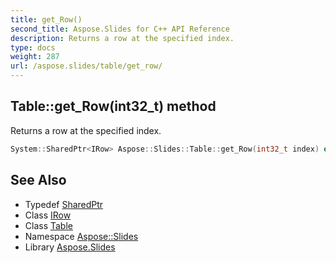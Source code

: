 ```yaml
---
title: get_Row()
second_title: Aspose.Slides for C++ API Reference
description: Returns a row at the specified index.
type: docs
weight: 287
url: /aspose.slides/table/get_row/
---
```

## Table::get_Row(int32_t) method


Returns a row at the specified index.

```cpp
System::SharedPtr<IRow> Aspose::Slides::Table::get_Row(int32_t index) override
```

## See Also

* Typedef [SharedPtr](../../../system/sharedptr/)
* Class [IRow](../../irow/)
* Class [Table](../)
* Namespace [Aspose::Slides](../../)
* Library [Aspose.Slides](../../../)